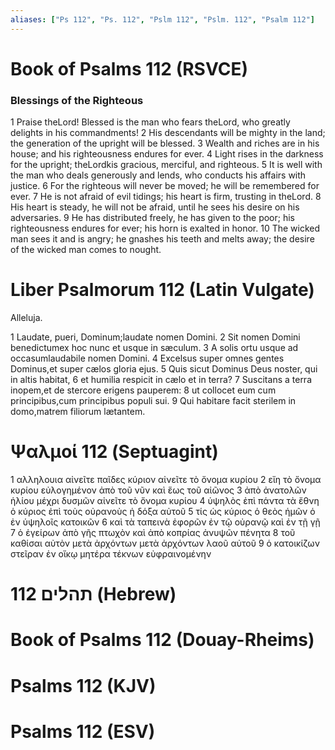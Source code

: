 ```yaml
---
aliases: ["Ps 112", "Ps. 112", "Pslm 112", "Pslm. 112", "Psalm 112"]
---
```



# Book of Psalms 112 (RSVCE)

### Blessings of the Righteous
1 Praise theLord! Blessed is the man who fears theLord, who greatly delights in his commandments!
2 His descendants will be mighty in the land; the generation of the upright will be blessed.
3 Wealth and riches are in his house; and his righteousness endures for ever.
4 Light rises in the darkness for the upright; theLordkis gracious, merciful, and righteous.
5 It is well with the man who deals generously and lends, who conducts his affairs with justice.
6 For the righteous will never be moved; he will be remembered for ever.
7 He is not afraid of evil tidings; his heart is firm, trusting in theLord.
8 His heart is steady, he will not be afraid, until he sees his desire on his adversaries.
9 He has distributed freely, he has given to the poor; his righteousness endures for ever; his horn is exalted in honor.
10 The wicked man sees it and is angry; he gnashes his teeth and melts away; the desire of the wicked man comes to nought.


# Liber Psalmorum 112 (Latin Vulgate)

 Alleluja.

1 Laudate, pueri, Dominum;laudate nomen Domini.
2 Sit nomen Domini benedictumex hoc nunc et usque in sæculum.
3 A solis ortu usque ad occasumlaudabile nomen Domini.
4 Excelsus super omnes gentes Dominus,et super cælos gloria ejus.
5 Quis sicut Dominus Deus noster, qui in altis habitat,
6 et humilia respicit in cælo et in terra?
7 Suscitans a terra inopem,et de stercore erigens pauperem:
8 ut collocet eum cum principibus,cum principibus populi sui.
9 Qui habitare facit sterilem in domo,matrem filiorum lætantem.


# Ψαλμοί 112 (Septuagint)

1 αλληλουια αἰνεῖτε παῖδες κύριον αἰνεῖτε τὸ ὄνομα κυρίου
2 εἴη τὸ ὄνομα κυρίου εὐλογημένον ἀπὸ τοῦ νῦν καὶ ἕως τοῦ αἰῶνος
3 ἀπὸ ἀνατολῶν ἡλίου μέχρι δυσμῶν αἰνεῖτε τὸ ὄνομα κυρίου
4 ὑψηλὸς ἐπὶ πάντα τὰ ἔθνη ὁ κύριος ἐπὶ τοὺς οὐρανοὺς ἡ δόξα αὐτοῦ
5 τίς ὡς κύριος ὁ θεὸς ἡμῶν ὁ ἐν ὑψηλοῖς κατοικῶν
6 καὶ τὰ ταπεινὰ ἐφορῶν ἐν τῷ οὐρανῷ καὶ ἐν τῇ γῇ
7 ὁ ἐγείρων ἀπὸ γῆς πτωχὸν καὶ ἀπὸ κοπρίας ἀνυψῶν πένητα
8 τοῦ καθίσαι αὐτὸν μετὰ ἀρχόντων μετὰ ἀρχόντων λαοῦ αὐτοῦ
9 ὁ κατοικίζων στεῖραν ἐν οἴκῳ μητέρα τέκνων εὐφραινομένην


# 112 תהלים (Hebrew)


# Book of Psalms 112 (Douay-Rheims)


# Psalms 112 (KJV)


# Psalms 112 (ESV)

